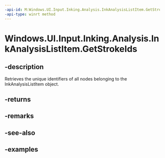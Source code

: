 ```yaml
---
-api-id: M:Windows.UI.Input.Inking.Analysis.InkAnalysisListItem.GetStrokeIds
-api-type: winrt method
---
```


<!-- Method syntax.
public IVectorView<uint> InkAnalysisListItem.GetStrokeIds()
-->

# Windows.UI.Input.Inking.Analysis.InkAnalysisListItem.GetStrokeIds


## -description

Retrieves the unique identifiers of all nodes belonging to the InkAnalysisListItem object.

## -returns

## -remarks

## -see-also

## -examples


